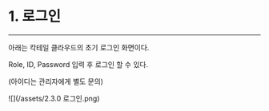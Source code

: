 # 1. 로그인

---

아래는 칵테일 클라우드의 초기 로그인 화면이다.

Role, ID, Password 입력 후 로그인 할 수 있다.

\(아이디는 관리자에게 별도 문의\)

![](/assets/2.3.0 로그인.png)

